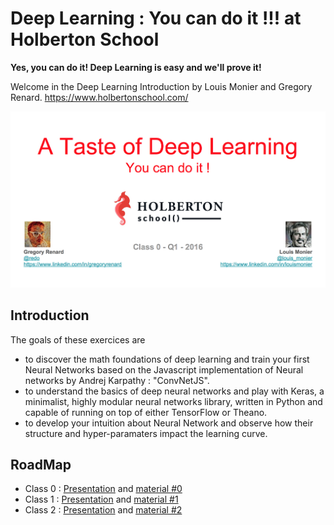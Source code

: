 # Deep Learning : You can do it !!! at Holberton School

__**Yes, you can do it! Deep Learning is easy and we'll prove it!**__

Welcome in the Deep Learning Introduction by Louis Monier and Gregory Renard.
https://www.holbertonschool.com/

![Alt text](screen1.png "Deep Learning Class 0 : You Can Do It !!!")

## Introduction

The goals of these exercices are
- to discover the math foundations of deep learning and train your first Neural Networks based on the Javascript
implementation of Neural networks by Andrej Karpathy : "ConvNetJS".
- to understand the basics of deep neural networks and play with Keras, a minimalist, highly modular neural networks
library, written in Python and capable of running on top of either TensorFlow or Theano.
- to develop your intuition about Neural Network and observe how their structure and hyper-paramaters impact the learning curve.

## RoadMap

- Class 0 : [Presentation](http://www.slideshare.net/holbertonschool/deep-learning-class-0-by-louis-monier-gregory-renard) and [material #0](https://github.com/holbertonschool/deep-learning/tree/master/Class%20%230)
- Class 1 : [Presentation](http://www.slideshare.net/holbertonschool/deep-learning-keynote-1-by-louis-monier) and [material #1](https://github.com/holbertonschool/deep-learning/tree/master/Class%20%231)
- Class 2 : [Presentation](http://www.slideshare.net/holbertonschool/deep-learning-class-2-by-louis-monier) and [material #2](https://github.com/holbertonschool/deep-learning/tree/master/Class%20%232)